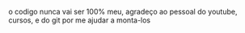 o codigo nunca vai ser 100% meu, agradeço ao pessoal do youtube, cursos, e do git por me ajudar a monta-los 
